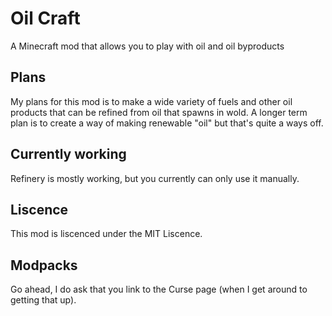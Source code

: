 # Oil Craft
A Minecraft mod that allows you to play with oil and oil byproducts

## Plans
My plans for this mod is to make a wide variety of fuels and other oil products that can be refined from oil that spawns in wold.
A longer term plan is to create a way of making renewable "oil" but that's quite a ways off.

## Currently working
Refinery is mostly working, but you currently can only use it manually.

## Liscence
This mod is liscenced under the MIT Liscence.

## Modpacks
Go ahead, I do ask that you link to the Curse page (when I get around to getting that up). 
